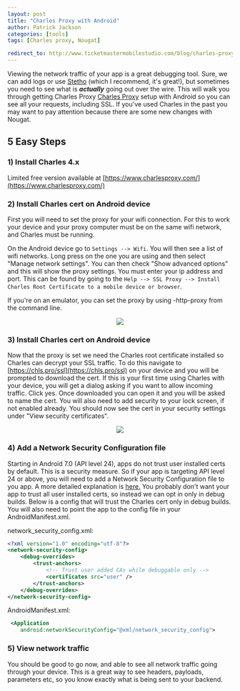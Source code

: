 ```yaml
---
layout: post
title: "Charles Proxy with Android"
author: Patrick Jackson
categories: [tools]
tags: [Charles proxy, Nougat]

redirect_to: http://www.ticketmastermobilestudio.com/blog/charles-proxy-with-android
---
```


Viewing the network traffic of your app is a great debugging tool.  Sure, we can add logs or use [Stetho](http://facebook.github.io/stetho/) (which I recommend, it's great!), but sometimes you need to see what is ___actually___ going out over the wire. This will walk you through getting Charles Proxy  [Charles Proxy](https://www.charlesproxy.com/) setup with Android so you can see all your requests, including SSL.  If you've used Charles in the past you may want to pay attention because there are some new changes with Nougat.

## 5 Easy Steps


### 1) Install Charles 4.x
Limited free version available at [https://www.charlesproxy.com/](https://www.charlesproxy.com/)

### 2) Install Charles cert on Android device 
 	
First you will need to set the proxy for your wifi connection.  For this to work your device and your proxy computer must be on the same wifi network, and Charles must be running.  

On the Android device go to `Settings --> Wifi`.  You will then see a list of wifi networks.  Long press on the one you are using and then select "Manage network settings".  You can then check "Show advanced options" and this will show the proxy settings.  You must enter your ip address and port.  This can be found by going to the `Help --> SSL Proxy --> Install Charles Root Certificate to a mobile device or browser`.  

If you're on an emulator, you can set the proxy by using -http-proxy from the command line.

<p align="center">
<img src="https://storage.googleapis.com/tmapp/proxy_settings.png" style="max-height: 600px; max-width: 600px;"  />
</p>

### 3) Install Charles cert on Android device 

Now that the proxy is set we need the Charles root certificate installed so Charles can decrypt your SSL traffic.  To do this navigate to [https://chls.pro/ssl](https://chls.pro/ssl) on your device and you will be prompted to download the cert.  If this is your first time using Charles with your device, you will get a dialog asking if you want to allow incoming traffic.  Click yes.  Once downloaded you can open it and you will be asked to name the cert.  You will also need to add security to your lock screen, if not enabled already.  You should now see the cert in your security settings under "View security certificates".
   
<p align="center">
<img src="https://storage.googleapis.com/tmapp/user_certs.png" style="max-height: 600px; max-width: 600px;"  />
</p>

### 4) Add a Network Security Configuration file

Starting in Android 7.0 (API level 24), apps do not trust user installed certs by default.  This is a security measure. So if your app is targeting API level 24 or above, you will need to add a Network Security Configuration file to you app.  A more detailed explanation is [here.](https://developer.android.com/training/articles/security-config.html)   You probably don't want your app to trust all user installed certs, so instead we can opt in only in debug builds.    Below is a config that will trust the Charles cert only in debug builds.  You will also need to point the app to the config file in your AndroidManifest.xml.
 
network_security_config.xml:

```xml
<?xml version="1.0" encoding="utf-8"?>
<network-security-config>
    <debug-overrides>
        <trust-anchors>
            <!-- Trust user added CAs while debuggable only -->
            <certificates src="user" />
        </trust-anchors>
    </debug-overrides>
</network-security-config>
```

AndroidManifest.xml:

```xml
 <Application
 	android:networkSecurityConfig="@xml/network_security_config">
```
 

### 5) View network traffic

You should be good to go now, and able to see all network traffic going through your device.  This is a great way to see headers, payloads, parameters etc, so you know exactly what is being sent to your backend.

